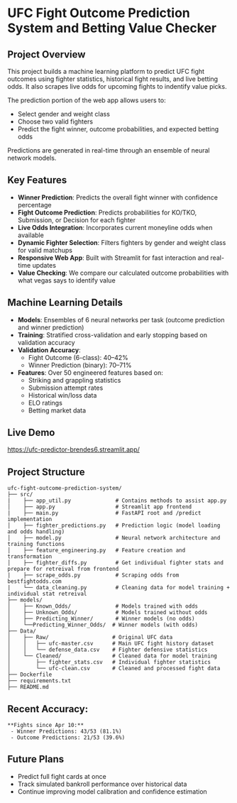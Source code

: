 # UFC Fight Outcome Prediction System and Betting Value Checker

## Project Overview

This project builds a machine learning platform to predict UFC fight outcomes using fighter statistics, historical fight results, and live betting odds. It also scrapes live odds for upcoming fights to indentify value picks.

The prediction portion of the web app allows users to:
- Select gender and weight class
- Choose two valid fighters
- Predict the fight winner, outcome probabilities, and expected betting odds

Predictions are generated in real-time through an ensemble of neural network models.

## Key Features

- **Winner Prediction**: Predicts the overall fight winner with confidence percentage
- **Fight Outcome Prediction**: Predicts probabilities for KO/TKO, Submission, or Decision for each fighter
- **Live Odds Integration**: Incorporates current moneyline odds when available
- **Dynamic Fighter Selection**: Filters fighters by gender and weight class for valid matchups
- **Responsive Web App**: Built with Streamlit for fast interaction and real-time updates
- **Value Checking**: We compare our calculated outcome probabilities with what vegas says to identify value

## Machine Learning Details

- **Models**: Ensembles of 6 neural networks per task (outcome prediction and winner prediction)
- **Training**: Stratified cross-validation and early stopping based on validation accuracy
- **Validation Accuracy**:
  - Fight Outcome (6-class): 40–42%
  - Winner Prediction (binary): 70–71%
- **Features**: Over 50 engineered features based on:
  - Striking and grappling statistics
  - Submission attempt rates
  - Historical win/loss data
  - ELO ratings
  - Betting market data

## Live Demo

https://ufc-predictor-brendes6.streamlit.app/

## Project Structure

```
ufc-fight-outcome-prediction-system/
├── src/
|    ├── app_util.py              # Contains methods to assist app.py
│    ├── app.py                   # Streamlit app frontend
|    ├── main.py                  # FastAPI root and /predict implementation
│    ├── fighter_predictions.py   # Prediction logic (model loading and odds handling)
│    ├── model.py                 # Neural network architecture and training functions
│    ├── feature_engineering.py   # Feature creation and transformation
│    ├── fighter_diffs.py         # Get individual fighter stats and prepare for retreival from frontend
|    ├── scrape_odds.py           # Scraping odds from bestfightodds.com 
|    └── data_cleaning.py         # Cleaning data for model training + individual stat retreival
├── models/
│    ├── Known_Odds/              # Models trained with odds
│    ├── Unknown_Odds/            # Models trained without odds
│    ├── Predicting_Winner/       # Winner models (no odds)
│    └──Predicting_Winner_Odds/  # Winner models (with odds)
├── Data/
│    ├── Raw/                    # Original UFC data
│    │   ├── ufc-master.csv      # Main UFC fight history dataset
│    │   └── defense_data.csv    # Fighter defensive statistics
│    └── Cleaned/                # Cleaned data for model training
│        ├── fighter_stats.csv   # Individual fighter statistics
│        └── ufc-clean.csv       # Cleaned and processed fight data
├── Dockerfile
├── requirements.txt
├── README.md
```

## Recent Accuracy:
    **Fights since Apr 10:**
     - Winner Predictions: 43/53 (81.1%)
     - Outcome Predictions: 21/53 (39.6%)

## Future Plans

- Predict full fight cards at once
- Track simulated bankroll performance over historical data
- Continue improving model calibration and confidence estimation

